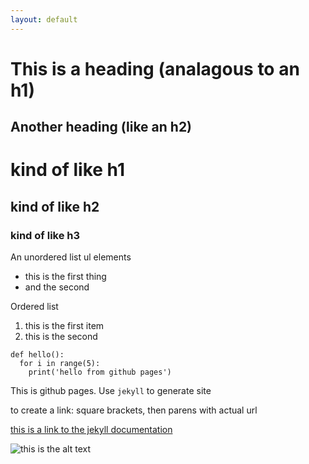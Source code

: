 ```yaml
---
layout: default
---
```


This is a heading (analagous to an h1)
=====

Another heading (like an h2)
-----

# kind of like h1
## kind of like h2
### kind of like h3

An unordered list ul elements

* this is the first thing
* and the second

Ordered list

1. this is the first item
2. this is the second

```
def hello():
  for i in range(5):
    print('hello from github pages')
```

This is github pages. Use `jekyll` to generate site

to create a link: square brackets, then parens with actual url

[this is a link to the jekyll documentation](https://jekyllrb.com/)

![this is the alt text](https://i.pinimg.com/236x/f0/eb/3b/f0eb3b1175bf2e784549696905269224--lemmy-candy-corn.jpg)
